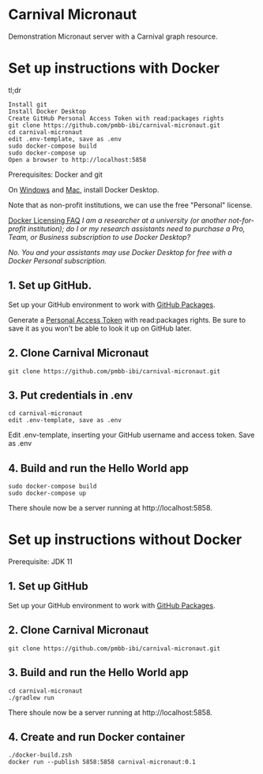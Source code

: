 # Carnival Micronaut

Demonstration Micronaut server with a Carnival graph resource.

# Set up instructions with Docker

tl;dr

```
Install git
Install Docker Desktop
Create GitHub Personal Access Token with read:packages rights
git clone https://github.com/pmbb-ibi/carnival-micronaut.git
cd carnival-micronaut
edit .env-template, save as .env
sudo docker-compose build
sudo docker-compose up
Open a browser to http://localhost:5858
```

Prerequisites: Docker and git

On [Windows](https://docs.docker.com/desktop/windows/install/) and [Mac](https://docs.docker.com/desktop/mac/install/), install Docker Desktop. 

Note that as non-profit institutions, we can use the free "Personal" license.

[Docker Licensing FAQ](https://www.docker.com/pricing/faq)
*I am a researcher at a university (or another not-for-profit institution); do I or my research assistants need to purchase a Pro, Team, or Business subscription to use Docker Desktop?*

*No. You and your assistants may use Docker Desktop for free with a Docker Personal subscription.*

## 1. Set up GitHub.

Set up your GitHub environment to work with [GitHub Packages](https://docs.github.com/en/packages/working-with-a-github-packages-registry/working-with-the-gradle-registry).

Generate a [Personal Access Token](https://github.com/settings/tokens) with read:packages rights. Be sure to save it as you won't be able to look it up on GitHub later.

## 2. Clone Carnival Micronaut

```
git clone https://github.com/pmbb-ibi/carnival-micronaut.git
```

## 3. Put credentials in .env

```
cd carnival-micronaut
edit .env-template, save as .env
```

Edit .env-template, inserting your GitHub username and access token. Save as .env


## 4. Build and run the Hello World app

```
sudo docker-compose build
sudo docker-compose up
```

There shoule now be a server running at http://localhost:5858.

# Set up instructions without Docker

Prerequisite: JDK 11

## 1. Set up GitHub

Set up your GitHub environment to work with [GitHub Packages](https://docs.github.com/en/packages/working-with-a-github-packages-registry/working-with-the-gradle-registry).

## 2. Clone Carnival Micronaut

```
git clone https://github.com/pmbb-ibi/carnival-micronaut.git
```

<!--
## 3. Create Home Directory

The Carnival Micronaut Home directory will us the working directory for Carnival Micronaut.  It will include all configuration and data.

Set an environment variable to point to the home directory:

```
export CARNIVAL_MICRONAUT_HOME=/full/path/to/carnival-micronaut/carnival-micronaut-home
```
-->

## 3. Build and run the Hello World app

```
cd carnival-micronaut
./gradlew run
```

There shoule now be a server running at http://localhost:5858.


## 4. Create and run Docker container

```
./docker-build.zsh
docker run --publish 5858:5858 carnival-micronaut:0.1
```
